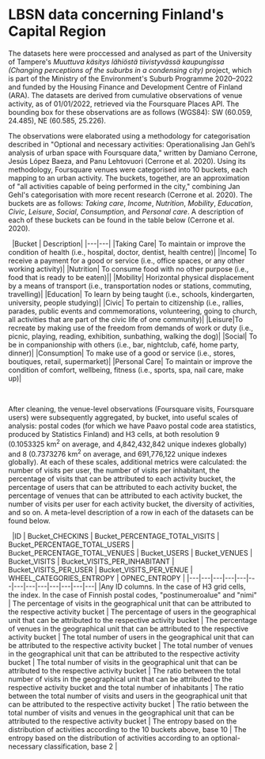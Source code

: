 # LBSN data concerning Finland's Capital Region

The datasets here were proccessed and analysed as part of the University of Tampere's *Muuttuva käsitys lähiöstä tiivistyvässä kaupungissa (Changing perceptions of the suburbs in a condensing city)* project, which is part of the Ministry of the Environment's Suburb Programme 2020–2022 and funded by the Housing Finance and Development Centre of Finland (ARA). The datasets are derived from cumulative observations of venue activity, as of 01/01/2022, retrieved via the Foursquare Places API. The bounding box for these observations are as follows (WGS84): SW (60.059, 24.485), NE (60.585, 25.226). 

The observations were elaborated using a methodology for categorisation described in "Optional and necessary activities: Operationalising Jan Gehl’s analysis of urban space with Foursquare data," written by Damiano Cerrone, Jesús López Baeza, and Panu Lehtovuori (Cerrone et al. 2020). Using its methodology, Foursquare venues were categorised into 10 buckets, each mapping to an urban activity. The buckets, together, are an approximation of "all activities capable of being performed in the city," combining Jan Gehl's categorisation with more recent research (Cerrone et al. 2020). The buckets are as follows: *Taking care*, *Income*, *Nutrition*, *Mobility*, *Education*, *Civic*, *Leisure*, *Social*, *Consumption*, and *Personal care*. A description of each of these buckets can be found in the table below (Cerrone et al. 2020). 

&nbsp;
|Bucket | Description|
|---|---|
|Taking Care| To maintain or improve the condition of health (i.e., hospital, doctor, dentist, health centre)|
|Income| To receive a payment for a good or service (i.e., office spaces, or any other working activity)|
|Nutrition| To consume food with no other purpose (i.e., food that is ready to be eaten)||
|Mobility| Horizontal physical displacement by a means of transport (i.e., transportation nodes or stations, commuting, travelling)|
|Education| To learn by being taught (i.e., schools, kindergarten, university, people studying)|
|Civic| To pertain to citizenship (i.e., rallies, parades, public events and commemorations, volunteering, going to church, all activities that are part of the civic life of one community)|
|Leisure|To recreate by making use of the freedom from demands of work or duty (i.e., picnic, playing, reading, exhibition, sunbathing, walking the dog)|
|Social| To be in companionship with others (i.e., bar, nightclub, café, home party, dinner)|
|Consumption| To make use of a good or service (i.e., stores, boutiques, retail, supermarket)|
|Personal Care| To maintain or improve the condition of comfort, wellbeing, fitness (i.e., sports, spa, nail care, make up)|

&nbsp;

After cleaning, the venue-level observations (Foursquare visits, Foursquare users) were subsequently aggregated, by bucket, into useful scales of analysis: postal codes (for which we have Paavo postal code area statistics, produced by Statistics Finland) and H3 cells, at both resolution 9 (0.1053325 km<sup>2</sup> on average, and 4,842,432,842 unique indexes globally) and 8 (0.7373276 km<sup>2</sup> on average, and 691,776,122 unique indexes globally). At each of these scales, additional metrics were calculated: the number of visits per user, the number of visits per inhabitant, the percentage of visits that can be attributed to each activity bucket, the percentage of users that can be attributed to each activity bucket, the percentage of venues that can be attributed to each activity bucket, the number of visits per user for each activity bucket, the diversity of activities, and so on. A meta-level description of a row in each of the datasets can be found below. 

&nbsp;
|ID | Bucket_CHECKINS | Bucket_PERCENTAGE_TOTAL_VISITS | Bucket_PERCENTAGE_TOTAL_USERS | Bucket_PERCENTAGE_TOTAL_VENUES | Bucket_USERS | Bucket_VENUES | Bucket_VISITS | Bucket_VISITS_PER_INHABITANT | Bucket_VISITS_PER_USER | Bucket_VISITS_PER_VENUE | WHEEL_CATEGORIES_ENTROPY | OPNEC_ENTROPY |
|---|---|---|---|---|---|---|---|---|---|---|---|---|
|Any ID columns. In the case of H3 grid cells, the index. In the case of Finnish postal codes, "postinumeroalue" and "nimi" | The percentage of visits in the geographical unit that can be attributed to the respective activity bucket | The percentage of users in the geographical unit that can be attributed to the respective activity bucket | The percentage of venues in the geographical unit that can be attributed to the respective activity bucket | The total number of users in the geographical unit that can be attributed to the respective activity bucket | The total number of venues in the geographical unit that can be attributed to the respective activity bucket | The total number of visits in the geographical unit that can be attributed to the respective activity bucket | The ratio between the total number of visits in the geographical unit that can be attributed to the respective activity bucket and the total number of inhabitants | The ratio between the total number of visits and users in the geographical unit that can be attributed to the respective activity bucket | The ratio between the total number of visits and venues in the geographical unit that can be attributed to the respective activity bucket | The entropy based on the distribution of activities according to the 10 buckets above, base 10 | The entropy based on the distribution of activities according to an optional-necessary classification, base 2 |








